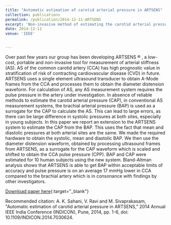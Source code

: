 ```yaml
---
title: "Automatic estimation of carotid arterial pressure in ARTSENS"
collection: publications
permalink: /publication/2014-12-11-ARTSENS
excerpt: 'Non-invasive method of estimating the carotid arterial pressure.'
date: 2014-12-11
venue: 'IEEE'


---
```

Over past few years our group has been developing ARTSENS ® , a low-cost, portable and non-invasive tool for measurement of arterial stiffness (AS). AS of the common carotid artery (CCA) has high prognostic value in stratification of risk of contracting cardiovascular disease (CVD) in future. ARTSENS uses a single element ultrasound transducer to obtain A-Mode frames from the CCA and processes them to obtain the diameter distension waveform. For calculation of AS, any AS measurement system requires the pulse pressure in the artery under investigation. In absence of reliable methods to estimate the carotid arterial pressure (CAP), in conventional AS measurement systems, the brachial arterial pressure (BAP) is used as a surrogate for the CAP to calculate the AS. This can lead to large errors, as there can be large difference in systolic pressures at both sites, especially in young subjects. In this paper we report an extension to the ARTSENS system to estimate the CAP from the BAP. This uses the fact that mean and diastolic pressures at both arterial sites are the same. We made the required hardware to obtain the systolic, mean and diastolic BAP. We then use the diameter distension waveform, obtained by processing ultrasound frames from ARTSENS, as a surrogate for the CAP waveform which is scaled and shifted to obtain the CCA pulse pressure (CPP). BAP and CAP were estimated for 10 human subjects using the new system. Bland-Altman analysis shows that ARTSENS is able to get BAP within acceptable limits of accuracy and pulse pressure is on an average 17 mmHg lower in CCA compared to the brachial artery which is in consonance with findings by other investigators.

[Download paper here](https://ieeexplore.ieee.org/stamp/stamp.jsp?arnumber=7030624){:target="_blank"}

Recommended citation: A. K. Sahani, V. Ravi and M. Sivaprakasam, "Automatic estimation of carotid arterial pressure in ARTSENS," 2014 Annual IEEE India Conference (INDICON), Pune, 2014, pp. 1-6, doi: 10.1109/INDICON.2014.7030624.
